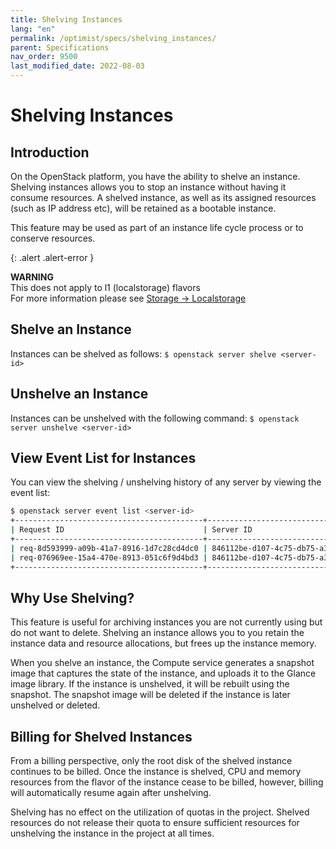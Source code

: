 ```yaml
---
title: Shelving Instances
lang: "en"
permalink: /optimist/specs/shelving_instances/
parent: Specifications
nav_order: 9500
last_modified_date: 2022-08-03
---
```


# Shelving Instances

## Introduction

On the OpenStack platform, you have the ability to shelve an instance. Shelving instances allows you to stop an instance without having it consume resources.
A shelved instance, as well as its assigned resources (such as IP address etc), will be retained as a bootable instance.

This feature may be used as part of an instance life cycle process or to conserve resources.

{: .alert .alert-error }

**WARNING**  
This does not apply to l1 (localstorage) flavors  
For more information please see [Storage → Localstorage](/optimist/storage/localstorage/#openstack-features)

## Shelve an Instance

Instances can be shelved as follows:
`$ openstack server shelve <server-id>`

## Unshelve an Instance

Instances can be unshelved with the following command:
`$ openstack server unshelve <server-id>`

## View Event List for Instances

You can view the shelving / unshelving history of any server by viewing the event list:

```bash
$ openstack server event list <server-id>
+------------------------------------------+--------------------------------------+--------+----------------------------+
| Request ID                               | Server ID                            | Action | Start Time                 |
+------------------------------------------+--------------------------------------+--------+----------------------------+
| req-8d593999-a09b-41a7-8916-1d7c28cd4dc0 | 846112be-d107-4c75-db75-a32eb47a78c5 | shelve | 2022-07-17T15:28:08.000000 |
| req-076969ee-15a4-470e-8913-051c6f9d4bd3 | 846112be-d107-4c75-db75-a32eb47a78c5 | create | 2022-07-19T16:15:22.000000 |
+------------------------------------------+--------------------------------------+--------+----------------------------+
```

## Why Use Shelving?

This feature is useful for archiving instances you are not currently using but do not want to delete. Shelving an instance allows you to you retain the instance data and resource allocations, but frees up the instance memory.

When you shelve an instance, the Compute service generates a snapshot image that captures the state of the instance, and uploads it to the Glance image library. If the instance is unshelved, it will be rebuilt using the snapshot.
The snapshot image will be deleted if the instance is later unshelved or deleted.

## Billing for Shelved Instances

From a billing perspective, only the root disk of the shelved instance continues to be billed. Once the instance is shelved, CPU and memory resources from the flavor of the instance cease to be billed, however, billing will automatically resume again after unshelving.

Shelving has no effect on the utilization of quotas in the project. Shelved resources do not release their quota to ensure sufficient resources for unshelving the instance in the project at all times.
